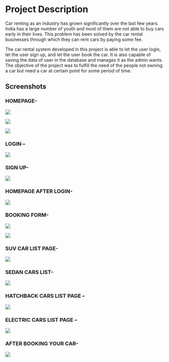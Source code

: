 # Project Description
Car renting as an industry has grown significantly over the last few years. India has a large number of youth and most of them are not able to buy cars early in their lives. This problem has been solved by the car rental businesses through which they can rent cars by paying some fee. 

The car rental system developed in this project is able to let the user login, let the user sign up, and let the user book the car. It is also capable of saving the data of user in the database and manages it as the admin wants. The objective of the project was to fulfill the need of the people not owning a car but need a car at certain point for some period of time.

## Screenshots

### HOMEPAGE-
![](screenshots/P1.png)

![](screenshots/P2.png)

![](screenshots/P3.png)

### LOGIN –

![](screenshots/P4.png)

### SIGN UP-

![](screenshots/P5.png)
 
### HOMEPAGE AFTER LOGIN-

![](screenshots/P6.png)


### BOOKING FORM-

![](screenshots/P7.png)

![](screenshots/P8.png)

### SUV CAR LIST PAGE-

![](screenshots/P9.png)

### SEDAN CARS LIST-

![](screenshots/P10.png)

### HATCHBACK CARS LIST PAGE –

![](screenshots/P11.png)

### ELECTRIC CARS LIST PAGE – 

![](screenshots/P12.png)

### AFTER BOOKING YOUR CAR-

![](screenshots/P13.png)
